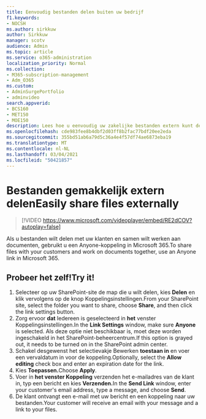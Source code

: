 ```yaml
---
title: Eenvoudig bestanden delen buiten uw bedrijf
f1.keywords:
- NOCSH
ms.author: sirkkuw
author: Sirkkuw
manager: scotv
audience: Admin
ms.topic: article
ms.service: o365-administration
localization_priority: Normal
ms.collection:
- M365-subscription-management
- Adm_O365
ms.custom:
- AdminSurgePortfolio
- adminvideo
search.appverid:
- BCS160
- MET150
- MOE150
description: Lees hoe u eenvoudig uw zakelijke bestanden extern kunt delen.
ms.openlocfilehash: cde983fee8b4dbf2d03ff8b2fac77bdf20ee2eda
ms.sourcegitcommit: 355bd51ab6a79d5c36a4e4f57df74ae6873eba19
ms.translationtype: MT
ms.contentlocale: nl-NL
ms.lasthandoff: 03/04/2021
ms.locfileid: "50421857"
---
```

# <a name="easily-share-files-externally"></a><span data-ttu-id="7551b-103">Bestanden gemakkelijk extern delen</span><span class="sxs-lookup"><span data-stu-id="7551b-103">Easily share files externally</span></span>

> [!VIDEO https://www.microsoft.com/videoplayer/embed/RE2dCOV?autoplay=false]

<span data-ttu-id="7551b-104">Als u bestanden wilt delen met uw klanten en samen wilt werken aan documenten, gebruikt u een Anyone-koppeling in Microsoft 365.</span><span class="sxs-lookup"><span data-stu-id="7551b-104">To share files with your customers and work on documents together, use an Anyone link in Microsoft 365.</span></span>

## <a name="try-it"></a><span data-ttu-id="7551b-105">Probeer het zelf!</span><span class="sxs-lookup"><span data-stu-id="7551b-105">Try it!</span></span>

1. <span data-ttu-id="7551b-106">Selecteer op uw SharePoint-site de map die u wilt delen, kies **Delen** en klik vervolgens op de knop Koppelingsinstellingen.</span><span class="sxs-lookup"><span data-stu-id="7551b-106">From your SharePoint site, select the folder you want to share, choose **Share**, and then click the link settings button.</span></span>
1. <span data-ttu-id="7551b-107">Zorg ervoor **dat** Iedereen is geselecteerd in **het** venster Koppelingsinstellingen.</span><span class="sxs-lookup"><span data-stu-id="7551b-107">In the **Link Settings** window, make sure **Anyone** is selected.</span></span> <span data-ttu-id="7551b-108">Als deze optie niet beschikbaar is, moet deze worden ingeschakeld in het SharePoint-beheercentrum.</span><span class="sxs-lookup"><span data-stu-id="7551b-108">If this option is grayed out, it needs to be turned on in the SharePoint admin center.</span></span>
1. <span data-ttu-id="7551b-109">Schakel desgewenst het selectievakje Bewerken **toestaan in** en voer een vervaldatum in voor de koppeling.</span><span class="sxs-lookup"><span data-stu-id="7551b-109">Optionally, select the **Allow editing** check box and enter an expiration date for the link.</span></span>
1. <span data-ttu-id="7551b-110">Kies **Toepassen.**</span><span class="sxs-lookup"><span data-stu-id="7551b-110">Choose **Apply**.</span></span>
1. <span data-ttu-id="7551b-111">Voer in **het venster Koppeling** verzenden het e-mailadres van de klant in, typ een bericht en kies **Verzenden.**</span><span class="sxs-lookup"><span data-stu-id="7551b-111">In the **Send Link** window, enter your customer's email address, type a message, and choose **Send**.</span></span>
1. <span data-ttu-id="7551b-112">De klant ontvangt een e-mail met uw bericht en een koppeling naar uw bestanden.</span><span class="sxs-lookup"><span data-stu-id="7551b-112">Your customer will receive an email with your message and a link to your files.</span></span>